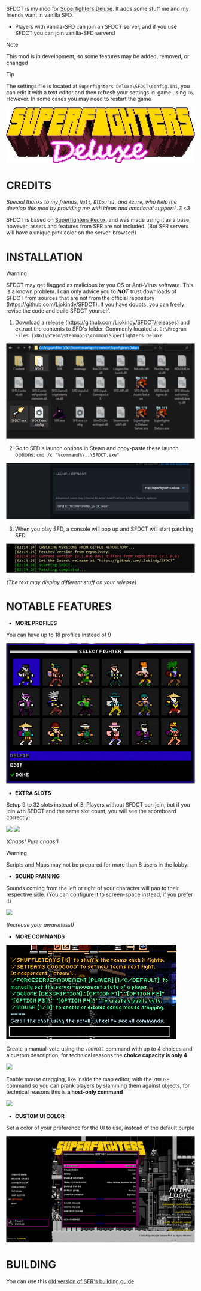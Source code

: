 SFDCT is my mod for [Superfighters Deluxe](https://store.steampowered.com/app/855860/Superfighters_Deluxe). It adds some stuff me and my friends want in vanilla SFD.

- Players with vanilla-SFD can join an SFDCT server, and if you use SFDCT you can join vanilla-SFD servers!

> [!NOTE]
> This mod is in development, so some features may be added, removed, or changed

> [!TIP]
> The settings file is located at `Superfighters Deluxe\SFDCT\config.ini`, you can edit it with a text editor and then refresh your settings in-game using `F6`. However. In some cases you may need to restart the game

<p align="center"><img src="docs/SFD_titleLoop.gif"></p>

# CREDITS

*Special thanks to my friends, `Nult`, `ElDou's1`, and `Azure`, who help me develop this mod by providing me with ideas and emotional support! :3 <3*

SFDCT is based on [Superfighters Redux](https://github.com/Odex64/SFR), and was made using it as a base, however, assets and features from SFR are not included. (But SFR servers will have a unique pink color on the server-browser!)

# INSTALLATION
> [!WARNING]
> SFDCT may get flagged as malicious by you OS or Anti-Virus software. This is a known problem. I can only advice you to ***NOT*** trust downloads of SFDCT from sources that are not from the official repository (https://github.com/Liokindy/SFDCT). If you have doubts, you can freely revise the code and build SFDCT yourself.

1. Download a release (https://github.com/Liokindy/SFDCT/releases) and extract the contents to SFD's folder. Commonly located at `C:\Program Files (x86)\Steam\steamapps\common\Superfighters Deluxe`

<img src="docs/installation0.png"/>

2. Go to SFD's launch options in Steam and copy-paste these launch options: `cmd /c "%command%\..\SFDCT.exe"`

<img src="docs/installation1.png"/>

3. When you play SFD, a console will pop up and SFDCT will start patching SFD.

<img src="docs/installation2.png"/>

*(The text may display different stuff on your release)*

# NOTABLE FEATURES

- **MORE PROFILES**

You can have up to 18 profiles instead of 9

<img src="docs/18profiles.gif"/>

- **EXTRA SLOTS**

Setup 9 to 32 slots instead of 8. Players without SFDCT can join, but if you join wth SFDCT and the same slot count, you will see the scoreboard correctly!

<img src="docs/16slotScoreboard.gif"/>
<img src="docs/16slotChaos.gif"/>

*(Chaos! Pure chaos!)*

> [!WARNING]
> Scripts and Maps may not be prepared for more than 8 users in the lobby.

- **SOUND PANNING**

Sounds coming from the left or right of your character will pan to their respective side. (You can configure it to screen-space instead, if you prefer it)

<img src="docs/soundPanningAwareness.gif"/>

*(Increase your awareness!)*

- **MORE COMMANDS**

<img src="docs/helpCommand.png"/>

<br>

Create a manual-vote using the `/DOVOTE` command with up to 4 choices and a custom description, for technical reasons the **choice capacity is only 4**

<img src="docs/manualVote0.gif"/>

<br>

Enable mouse dragging, like inside the map editor, with the `/MOUSE` command so you can prank players by slamming them against objects, for technical reasons this is **a host-only command**

<img src="docs/mouseDragging.gif"/>

- **CUSTOM UI COLOR**

Set a color of your preference for the UI to use, instead of the default purple

<img src="docs/customUI.png"/>

# BUILDING
You can use this [old version of SFR's building guide](https://github.com/Odex64/SFR/tree/1f2fde16b521d58b73c5f00f360b674625f9fb61)